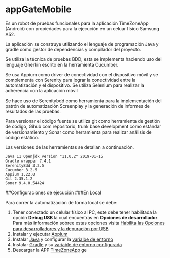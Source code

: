 # appGateMobile
Es un robot de pruebas funcionales para la aplicación TimeZoneApp (Android) con propiedades para la ejecución en un celuar físico Samsung A52.

La aplicación se construye utilizando el lenguaje de programación Java y gradle como gestor de dependencias y compilador del proyecto.

Se utiliza la técnica de pruebas BDD; esta se implementa haciendo uso del lenguaje Gherkin escrito en la herramienta Cucumber.

Se usa Appium como driver de conectividad con el dispositivo móvil y se complementa con Serenity para lograr la conectividad entre la automatización y el dispositivo. Se utiliza Selenium para realizar la adherencia con la aplicación móvil

Se hace uso de Serenitybdd como herramienta para la implementación del patrón de automatización Screenplay y la generación de informes de resultados de las pruebas.

Para versionar el código fuente se utiliza git como herramienta de gestión de código, Gihub com repositorio, trunk base development como estándar de versionamiento y Sonar como herramienta para realizar análisis de código estático.

Las versiones de las herramientas se detallan a continuación.

```
Java 11 Openjdk version "11.0.2" 2019-01-15
Gradle wrapper 7.4.1
SerenityBdd 3.2.5
Cucumber 3.2.5
Appium 1.22.0
Git 2.35.1.2 
Sonar 9.4.0.54424
```

##Configuraciones de ejecución
###En Local

Para correr la automatización de forma local se debe:
1. Tener conectado un celular físico al PC, este debe tener habilitada la opción **Debug USB** la cual encuentras en **Opciones de desarrollador**. Para más información sobree estas opciones visita [Habilita las Opciones para desarrolladores y la depuración por USB](https://developer.android.com/studio/debug/dev-options?hl=es-419#enable)
2. Instalar y ejecutar [Appium](https://github.com/appium/appium-desktop/releases/tag/v1.22.3-4)
3. Instalar [Java](https://openjdk.java.net/projects/jdk/11) y configurar la [varialbe de entorno](https://www.java.com/es/download/help/path_es.html)
4. Instalar [Gradle](https://gradle.org/releases) y su [variable de entorno configurada]((https://gradle.org/install/#manually))
5. Descargar la APP [TimeZoneApp](https://github.com/ATUWAKU/AppMobAndroidAppGate) ge





